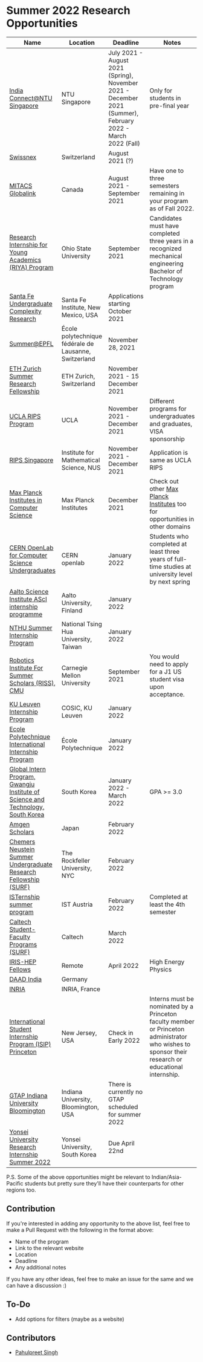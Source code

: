 # Summer 2022 Research Opportunities

| Name | Location | Deadline | Notes |
|------|----------|----------|-------|
|[India Connect@NTU Singapore](https://www.ntu.edu.sg/education/student-exchanges/india-connect@ntu) | NTU Singapore | July 2021 - August 2021 (Spring), November 2021 - December 2021 (Summer), February 2022 - March 2022 (Fall) | Only for students in pre-final year |
|[Swissnex](https://swissnex.org/india/thinkswiss/) | Switzerland | August 2021 (?) | |
|[MITACS Globalink](https://www.mitacs.ca/en/programs/globalink/globalink-research-internship) | Canada | August 2021 - September 2021 | Have one to three semesters remaining in your program as of Fall 2022. |
|[Research Internship for Young Academics (RIYA) Program](https://mae.osu.edu/research-internship-young-academics-riya-program) | Ohio State University | September 2021 | Candidates must have completed three years in a recognized mechanical engineering Bachelor of Technology program |
|[Santa Fe Undergraduate Complexity Research](https://www.santafe.edu/engage/learn/programs/undergraduate-complexity-research) | Santa Fe Institute, New Mexico, USA | Applications starting October 2021 | |
|[Summer@EPFL](https://summer.epfl.ch/apply.html) | École polytechnique fédérale de Lausanne, Switzerland | November 28, 2021 | |
|[ETH Zurich Summer Research Fellowship](https://inf.ethz.ch/studies/summer-research-fellowship/) | ETH Zurich, Switzerland | November 2021 - 15 December 2021 | |
|[UCLA RIPS Program](http://www.ipam.ucla.edu/programs/student-research-programs/research-in-industrial-projects-for-students-rips-2021/) | UCLA | November 2021 - December 2021 | Different programs for undergraduates and graduates, VISA sponsorship|
|[RIPS Singapore](https://ims.nus.edu.sg/events/rips2022/) | Institute for Mathematical Science, NUS | November 2021 - December 2021 | Application is same as UCLA RIPS |
|[Max Planck Institutes in Computer Science](https://www.cis.mpg.de/internships/) | Max Planck Institutes | December 2021 | Check out other [Max Planck Institutes](https://www.mpg.de/institutes) too for opportunities in other domains|
|[CERN OpenLab for Computer Science Undergraduates](https://openlab.cern/education) | CERN openlab | January 2022 | Students who completed at least three years of full-time studies at university level by next spring |
|[Aalto Science Institute AScI internship programme](https://www.aalto.fi/en/aalto-science-institute/aalto-science-institute-asci-internship-programme) | Aalto University, Finland | January 2022 | |
|[NTHU Summer Internship Program](http://eng-en.site.nthu.edu.tw/p/412-1060-3215.php) | National Tsing Hua University, Taiwan | January 2022 |  | |
|[Robotics Institute For Summer Scholars (RISS), CMU](https://riss.ri.cmu.edu/) | Carnegie Mellon University | September 2021 | You would need to apply for a J1 US student visa upon acceptance. |
|[KU Leuven Internship Program](https://www.esat.kuleuven.be/cosic/internships-eng/) | COSIC, KU Leuven | January 2022 |  | |
|[Ecole Polytechnique International Internship Program](https://programmes.polytechnique.edu/en/exchange-programs/internship-program-for-international-students/how-to-apply) | École Polytechnique | January 2022 |  | |
|[Global Intern Program, Gwangju Institute of Science and Technology, South Korea](https://www.gist.ac.kr/en/html/sub07/0702.html) | South Korea | January 2022 - March 2022 | GPA >= 3.0|
|[Amgen Scholars](http://amgenscholars.com/asia-program/) | Japan | February 2022 | |
|[Chemers Neustein  Summer Undergraduate Research Fellowship (SURF)](https://www.rockefeller.edu/education-and-training/surf/) | The Rockfeller University, NYC | February 2022 | |
|[ISTernship summer program](https://phd.pages.ist.ac.at/isternship/) | IST Austria | February 2022 | Completed at least the 4th semester | |
|[Caltech Student-Faculty Programs (SURF)](https://sfp.caltech.edu/programs/surf/application_information) | Caltech | March 2022 | |
|[IRIS-HEP Fellows](https://iris-hep.org/fellows.html) | Remote | April 2022 | High Energy Physics |
|[DAAD India](https://www.daad.in/en/study-research-in-germany/studying-in-germany/internships-and-short-term-programmes/) | Germany | | |
|[INRIA](https://www.inria.fr/en/do-internship) | INRIA, France | | |
|[International Student Internship Program (ISIP) Princeton](https://international.princeton.edu/international-students-and-scholars/International-Student-Internship-Program)| New Jersey, USA | Check in Early 2022 | Interns must be nominated by a Princeton faculty member or Princeton administrator who wishes to sponsor their research or educational internship. |
|[GTAP Indiana University Bloomington](https://luddy.indiana.edu/research/student-research/fellowship.html)| Indiana University, Bloomington, USA | There is currently no GTAP scheduled for summer 2022 ||
|[Yonsei University Research Internship Summer 2022](https://summer.yonsei.ac.kr/home/program/internship02.asp)| Yonsei University, South Korea | Due April 22nd | |

P.S. Some of the above opportunities might be relevant to Indian/Asia-Pacific students but pretty sure they'll have their counterparts for other regions too.

## Contribution
If you're interested in adding any opportunity to the above list, feel free to make a Pull Request with the following in the format above:
- Name of the program
- Link to the relevant website
- Location
- Deadline
- Any additional notes

If you have any other ideas, feel free to make an issue for the same and we can have a discussion :)

## To-Do
- Add options for filters (maybe as a website)

## Contributors
- [Pahulpreet Singh](https://github.com/codelixir)
